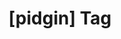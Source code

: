 ---
article_id: 0
description: List of articles under [pidgin] tag.
image: http://huntingbears.com.ve/static/img/site/mstile-310x310.png
layout: tag
slug: pidgin
title: '[pidgin] Tag'
---